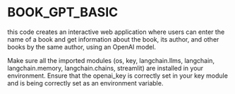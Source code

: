 # BOOK_GPT_BASIC

this code creates an interactive web application where users can enter the name of a book and get information about the book, its author, and other books by the same author, using an OpenAI model.

Make sure all the imported modules (os, key, langchain.llms, langchain, langchain.memory, langchain.chains, streamlit) are installed in your environment.
Ensure that the openai_key is correctly set in your key module and is being correctly set as an environment variable.
